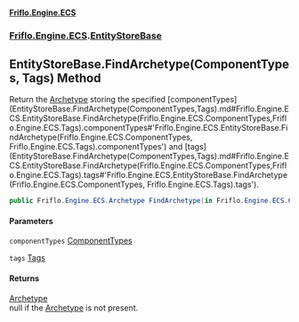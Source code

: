 #### [Friflo.Engine.ECS](index.md#'index')
### [Friflo.Engine.ECS](Friflo.Engine.ECS.md#'Friflo.Engine.ECS').[EntityStoreBase](EntityStoreBase.md#'Friflo.Engine.ECS.EntityStoreBase')

## EntityStoreBase.FindArchetype(ComponentTypes, Tags) Method

Return the [Archetype](Archetype.md#'Friflo.Engine.ECS.Archetype') storing the specified [componentTypes](EntityStoreBase.FindArchetype(ComponentTypes,Tags).md#Friflo.Engine.ECS.EntityStoreBase.FindArchetype(Friflo.Engine.ECS.ComponentTypes,Friflo.Engine.ECS.Tags).componentTypes#'Friflo.Engine.ECS.EntityStoreBase.FindArchetype(Friflo.Engine.ECS.ComponentTypes, Friflo.Engine.ECS.Tags).componentTypes') and [tags](EntityStoreBase.FindArchetype(ComponentTypes,Tags).md#Friflo.Engine.ECS.EntityStoreBase.FindArchetype(Friflo.Engine.ECS.ComponentTypes,Friflo.Engine.ECS.Tags).tags#'Friflo.Engine.ECS.EntityStoreBase.FindArchetype(Friflo.Engine.ECS.ComponentTypes, Friflo.Engine.ECS.Tags).tags').<br/>

```csharp
public Friflo.Engine.ECS.Archetype FindArchetype(in Friflo.Engine.ECS.ComponentTypes componentTypes, in Friflo.Engine.ECS.Tags tags);
```
#### Parameters

<a name='Friflo.Engine.ECS.EntityStoreBase.FindArchetype(Friflo.Engine.ECS.ComponentTypes,Friflo.Engine.ECS.Tags).componentTypes'></a>

`componentTypes` [ComponentTypes](ComponentTypes.md#'Friflo.Engine.ECS.ComponentTypes')

<a name='Friflo.Engine.ECS.EntityStoreBase.FindArchetype(Friflo.Engine.ECS.ComponentTypes,Friflo.Engine.ECS.Tags).tags'></a>

`tags` [Tags](Tags.md#'Friflo.Engine.ECS.Tags')

#### Returns
[Archetype](Archetype.md#'Friflo.Engine.ECS.Archetype')  
null if the [Archetype](Archetype.md#'Friflo.Engine.ECS.Archetype') is not present.